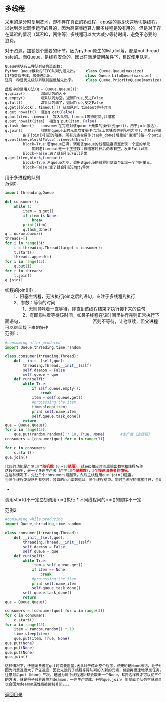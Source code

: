 
## 多线程

采用的是分时复用技术，即不存在真正的多线程，cpu做的事是快速地切换线程，以达到类似同步运行的目的，因为高密集运算方面多线程是没有用的，但是对于存在延迟的情况（延迟IO，网络等）多线程可以大大减少等待时间，避免不必要的浪费。

对于资源，加锁是个重要的环节。因为python原生的list,dict等，都是not thread safe的。而Queue，是线程安全的，因此在满足使用条件下，建议使用队列。

```Python 
Queue模块有三种队列及构造函数:
Python Queue模块的FIFO队列先进先出。    class Queue.Queue(maxsize)
LIFO类似于堆，即先进后出。              class Queue.LifoQueue(maxsize)
还有一种是优先级队列级别越低越先出来。     class Queue.PriorityQueue(maxsize)

此包中的常用方法(q = Queue.Queue()):
q.qsize()       返回队列的大小
q.empty()       如果队列为空，返回True,反之False
q.full()        如果队列满了，返回True,反之False 
q.get([block[, timeout]]) 获取队列，timeout等待时间
q.get_nowait()  相当q.get(False)
q.put(item，timeout)  写入队列，timeout等待时间,非阻塞 
q.put_nowait(item)  相当q.put(item, False)
q.task_done()   consumer在完成对该queue上元素的操作(先get()，用于join激活)，
q.join()        阻塞到queue上的元素均被操作(实际上意味着等到队列为空)，再执行别的操作
        由于join()引起的阻塞，所有元素被操作(task_done)后重新“激活”(每一个put进去的元素都进行了task_done调用)
q.put(item,block[False],timeout[None]):
        block=True:若queue已满，调用该queue的线程阻塞直至出现一个空的单元
            同时若timeout是一个正整数：该阻塞时长后仍未有空，发出Full异常
        block=False:满了就会引起Full异常
q.get(item,block,timeout):
        block=True:若queue为空，调用该queue的线程阻塞直至出现一个可用单元。
        block=False:空了就会引起Empty异常
```
用于多进程的队列<br>
范例0:
```python
import threading,Queue

def consumer(): 
    while 1:
        item = q.get()
        if item is None:
            break
        print(item)
        q.task_done()
q = Queue.Queue()
threads=[]
for i in range(5):
    t = threading.Thread(target = consumer):
    t.start()
    threads.append(t)
for i in range(10):
    q.put(i)
for t in threads:
    t.join()
q.join()
```
线程的join([i])：<br>
　　1、阻塞主线程，无法执行join之后的语句，专注于多线程的执行<br>
　　2、参数：等待的时间<br>
　　　　1、无则意味着一直等待，即直到该线程结束才执行接下来的语句<br>
　　　　2、有即意味着等待该时间，如果子线程在该时间里执行完则正常执行下面语句，
　　　　　　　　　　　　　　　　否则不等待，让他继续，但父进程可以继续接下来的操作<br>
范例1：
```python
#consuming after produced
import Queue,threading,time,random

class consumer(threading.Thread):
    def __init__(self,que):
        threading.Thread.__init__(self)
        self.daemon = False
        self.queue = que
    def run(self):
        while True:
            if self.queue.empty():
                break
            item = self.queue.get()
            #processing the item
            time.sleep(item)
            print self.name,item
            self.queue.task_done()
        return
que = Queue.Queue()
for x in range(10):
    que.put(random.random() * 10, True, None)       #生产者（主线程）
consumers = [consumer(que) for x in range(3)]

for c in consumers:
    c.start()
que.join()

代码的功能是产生10个随机数（0～10范围），sleep相应时间后输出数字和线程名称
这段代码里，是一个快速生产者（产生10个随机数），3个慢速消费者的情况。
在这种情况下，先让三个consumers跑起来，然后主线程用que.join()阻塞。
当三个线程发现队列都空时，各自的run函数返回，三个线程结束。同时主线程的阻塞打开，全部程序结束。
```
* 
调用start()不一定立刻调用run()执行
* 
不同线程间的run()的顺序不一定

范例2:

```python
#consuming while producing
import Queue,threading,time,random

class consumer(threading.Thread):
    def __init__(self,que):
        threading.Thread.__init__(self)
        self.daemon = False
        self.queue = que
    def run(self):
        while True:
            item = self.queue.get()
            if item == None:
                break
            #processing the item
            print self.name,item
            self.queue.task_done()
        self.queue.task_done()
        return
que = Queue.Queue()

consumers = [consumer(que) for x in range(3)]
for c in consumers:
    c.start()
for x in range(10):
    item = random.random() * 10
    time.sleep(item)
    que.put(item, True, None)
que.put(None)
que.put(None)
que.put(None)
que.join()

这种情况下，快速消费者在get时需要阻塞.因此对于停止整个程序，使用的是None标记，让子线程遇到None便返回结束。
因为消费速度大于产生速度，因此先运行子线程等待队列加入新的元素，然后再慢速地添加任务。
注意最后put（None）三次，是因为每个线程返回都会取出一个None，都要这样做才可以使三个线程全部停止。当然有种更简单粗暴
的方法，就是把子线程设置为deamon，一但生产完成，开始que.join()阻塞直至队列空就结束主线程，子线程虽然在阻塞等待队列
也会因为deamon属性而被强制关闭。。。。
```


[返回目录](README.md)
